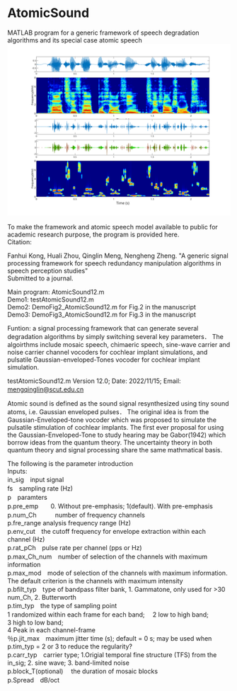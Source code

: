 # AtomicSound

MATLAB program for a generic framework of speech degradation algorithms and its special case atomic speech  
![Demo0](Demo0.svg)



To make the framework and atomic speech model available to public for academic research purpose, the program is provided here.  
Citation:  

Fanhui Kong, Huali Zhou, Qinglin Meng, Nengheng Zheng. "A generic signal processing framework for speech redundancy manipulation algorithms in speech perception studies"  
Submitted to a journal. 

Main program: AtomicSound12.m  
Demo1: testAtomicSound12.m  
Demo2: DemoFig2_AtomicSound12.m  for Fig.2 in the manuscript  
Demo3: DemoFig3_AtomicSound12.m  for Fig.3 in the manuscript  

Funtion: a signal processing framework that can generate several degradation algorithms by simply switching several key parameters．
The algoirthms include mosaic speech, chimaeric speech, sine-wave carrier and noise carrier channel vocoders for cochlear implant simulations, and pulsatile Gaussian-enveloped-Tones vocoder for cochlear implant simulation.  
         
testAtomicSound12.m Version 12.0; Date: 2022/11/15; Email: mengqinglin@scut.edu.cn  　

Atomic sound is defined as the sound signal resynthesized using tiny sound atoms, i.e. Gaussian enveloped pulses．
The original idea is from the Gaussian-Enveloped-tone vocoder which was proposed to simulate the pulsatile stimulation of cochlear implants.   The first ever proposal for using the Gaussian-Enveloped-Tone to study hearing may be Gabor(1942) which borrow ideas from the quantum theory.   The uncertainty theory in both quantum theory and signal processing share the same mathmatical basis.
   
The following is the parameter introduction  
Inputs:  
in_sig　input signal  
fs　sampling rate (Hz)  
p　paramters  
p.pre_emp　　0. Without pre-emphasis; 1(default). With pre-emphasis  
p.num_Ch　　　number of frequency channels  
p.fre_range     analysis frequency range (Hz)  
           p.env_cut　the cutoff frequency for envelope extraction within each channel (Hz)  
           p.rat_pCh　pulse rate per channel (pps or Hz)  
           p.max_Ch_num　number of selection of the channels with maximum information  
           p.max_mod　mode of selection of the channels with maximum information. The default criterion is the channels with maximum intensity  
           p.bfilt_typ　type of bandpass filter bank, 1. Gammatone, only used for >30 num_Ch, 2. Butterworth  
           p.tim_typ　the type of sampling point                                     
                    1 randomized within each frame for each band;　
                    2 low to high band;                               
                    3 high to low band;                                     
                    4 Peak in each channel-frame  
           ％p.jit_max　maximum jitter time (s); default = 0 s; may be used when p.tim_typ = 2 or 3 to reduce the regularity?   
           p.carr_typ　carrier type; 1.Origial temporal fine structure (TFS) from the in_sig; 2. sine wave; 3. band-limited noise  
           p.block_T(optional) 　the duration of mosaic blocks  
           p.Spread　dB/oct  

